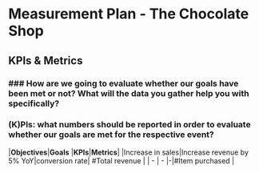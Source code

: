 # Measurement Plan - The Chocolate Shop

## KPIs & Metrics

### ### How are we going to evaluate whether our goals have been met or not? What will the data you gather help you with specifically?

### (K)PIs: what numbers should be reported in order to evaluate whether our goals are met for the respective event?

|**Objectives**|**Goals**  |**KPIs**|**Metrics**|
|Increase in sales|Increase revenue by 5% YoY|conversion rate| #Total revenue |
| - | - |-|#Item purchased  |  
